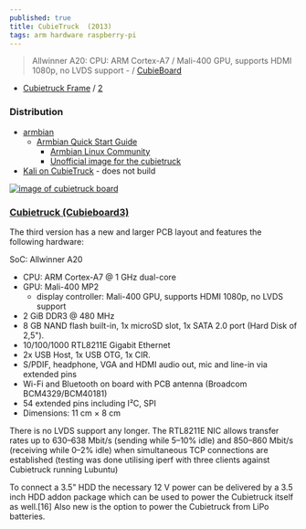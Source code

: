 ```yaml
---
published: true
title: CubieTruck  (2013)
tags: arm hardware raspberry-pi
---
```

>  Allwinner A20: CPU: ARM Cortex-A7 / Mali-400 GPU, supports HDMI 1080p, no LVDS support -  / [CubieBoard](http://cubieboard.org/tag/cubietruck/)

- [Cubietruck Frame](https://www.thingiverse.com/thing:3316580) / [2](https://www.thingiverse.com/thing:1237191)

### Distribution
- [armbian](https://www.armbian.com/cubietruck/) 
	- [Armbian Quick Start Guide](https://docs.armbian.com/User-Guide_Getting-Started/)
    	- [Armbian Linux Community](https://github.com/armbian/community)
		- [Unofficial image for the cubietruck](https://forum.armbian.com/topic/23446-unofficial-image-for-the-cubietruck/#comment-146759)
- [Kali on CubieTruck](https://www.kali.org/docs/arm/cubietruck/) - does not build

[![image of cubietruck board](http://docs.cubieboard.org/_media/products/a20-cubietruck.png?w=600&tok=d831ea)](http://docs.cubieboard.org/tutorials/cubietruck/start)

### [Cubietruck (Cubieboard3)](https://en.wikipedia.org/wiki/Cubieboard) 

The third version has a new and larger PCB layout and features the following hardware:

SoC: Allwinner A20
- CPU: ARM Cortex-A7 @ 1 GHz dual-core
- GPU: Mali-400 MP2
	- display controller: Mali-400 GPU, supports HDMI 1080p, no LVDS support
- 2 GiB DDR3 @ 480 MHz
- 8 GB NAND flash built-in, 1x microSD slot, 1x SATA 2.0 port (Hard Disk of 2,5").
- 10/100/1000 RTL8211E Gigabit Ethernet
- 2x USB Host, 1x USB OTG, 1x CIR.
- S/PDIF, headphone, VGA and HDMI audio out, mic and line-in via extended pins
- Wi-Fi and Bluetooth on board with PCB antenna (Broadcom BCM4329/BCM40181)
- 54 extended pins including I²C, SPI
- Dimensions: 11 cm × 8 cm

There is no LVDS support any longer. The RTL8211E NIC allows transfer rates up to 630–638 Mbit/s (sending while 5–10% idle) and 850–860 Mbit/s (receiving while 0–2% idle) when simultaneous TCP connections are established (testing was done utilising iperf with three clients against Cubietruck running Lubuntu)

To connect a 3.5" HDD the necessary 12 V power can be delivered by a 3.5 inch HDD addon package which can be used to power the Cubietruck itself as well.[16] Also new is the option to power the Cubietruck from LiPo batteries.
